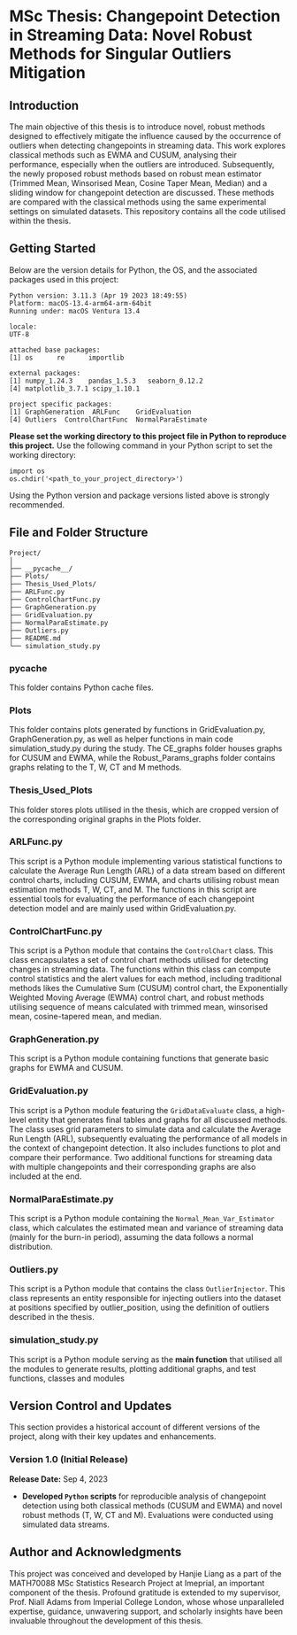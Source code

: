 # MSc Thesis: Changepoint Detection in Streaming Data: Novel Robust Methods for Singular Outliers Mitigation

## Introduction
The main objective of this thesis is to introduce novel, robust methods designed to effectively mitigate the influence caused by the occurrence of outliers when detecting changepoints in streaming data. This work explores classical methods such as EWMA and CUSUM, analysing their performance, especially when the outliers are introduced. Subsequently, the newly proposed robust methods based on robust mean estimator (Trimmed Mean, Winsorised Mean, Cosine Taper Mean, Median) and a sliding window for changepoint detection are discussed. These methods are compared with the classical methods using the same experimental settings on simulated datasets. This repository contains all the code utilised within the thesis.

## Getting Started
Below are the version details for Python, the OS, and the associated packages used in this project:
```
Python version: 3.11.3 (Apr 19 2023 18:49:55)
Platform: macOS-13.4-arm64-arm-64bit
Running under: macOS Ventura 13.4

locale:
UTF-8

attached base packages:
[1] os      re      importlib     

external packages:
[1] numpy_1.24.3    pandas_1.5.3   seaborn_0.12.2  
[4] matplotlib_3.7.1 scipy_1.10.1   

project specific packages:
[1] GraphGeneration  ARLFunc    GridEvaluation 
[4] Outliers  ControlChartFunc  NormalParaEstimate
```
**Please set the working directory to this project file in Python to reproduce this project.** Use the following command in your Python script to set the working directory:
```
import os
os.chdir('<path_to_your_project_directory>')
```
Using the Python version and package versions listed above is strongly recommended.

## File and Folder Structure
```
Project/
│
├── __pycache__/
├── Plots/
├── Thesis_Used_Plots/
├── ARLFunc.py
├── ControlChartFunc.py
├── GraphGeneration.py
├── GridEvaluation.py
├── NormalParaEstimate.py
├── Outliers.py
├── README.md
└── simulation_study.py
```

### __pycache__
This folder contains Python cache files.

### Plots
This folder contains plots generated by functions in GridEvaluation.py, GraphGeneration.py, as well as helper functions in main code simulation_study.py during the study. The CE_graphs folder houses graphs for CUSUM and EWMA, while the Robust_Params_graphs folder contains graphs relating to the T, W, CT and M methods.

### Thesis_Used_Plots
This folder stores plots utilised in the thesis, which are cropped version of the corresponding original graphs in the Plots folder.

### ARLFunc.py
This script is a Python module implementing various statistical functions to calculate the Average Run Length (ARL) of a data stream based on different control charts, including CUSUM, EWMA, and charts utilising robust mean estimation methods T, W, CT, and M. The functions in this script are essential tools for evaluating the performance of each changepoint detection model and are mainly used within GridEvaluation.py.

### ControlChartFunc.py
This script is a Python module that contains the `ControlChart` class. This class encapsulates a set of control chart methods utilised for detecting changes in streaming data. The functions within this class can compute control statistics and the alert values for each method, including traditional methods likes the Cumulative Sum (CUSUM) control chart, the Exponentially Weighted Moving Average (EWMA) control chart, and robust methods utilising sequence of means calculated with trimmed mean, winsorised mean, cosine-tapered mean, and median.

### GraphGeneration.py
This script is a Python module containing functions that generate basic graphs for EWMA and CUSUM.

### GridEvaluation.py
This script is a Python module featuring the `GridDataEvaluate` class, a high-level entity that generates final tables and graphs for all discussed methods. The class uses grid parameters to simulate data and calculate the Average Run Length (ARL), subsequently evaluating the performance of all models in the context of changepoint detection. It also includes functions to plot and compare their performance. Two additional functions for streaming data with multiple changepoints and their corresponding graphs are also included at the end.

### NormalParaEstimate.py
This script is a Python module containing the `Normal_Mean_Var_Estimator` class, which calculates the estimated mean and variance of streaming data (mainly for the burn-in period), assuming the data follows a normal distribution.

### Outliers.py
This script is a Python module that contains the class `OutlierInjector`. This class represents an entity responsible for injecting outliers into the dataset at positions specified by outlier_position, using the definition of outliers described in the thesis.

### **simulation_study.py**
This script is a Python module serving as the **main function** that utilised all the modules to generate results, plotting additional graphs, and test functions, classes and modules

## Version Control and Updates

This section provides a historical account of different versions of the project, along with their key updates and enhancements.

### Version 1.0 (Initial Release)
**Release Date:** Sep 4, 2023

- **Developed `Python` scripts** for reproducible analysis of changepoint detection using both classical methods (CUSUM and EWMA) and novel robust methods (T, W, CT and M). Evaluations were conducted using simulated data streams.

## Author and Acknowledgments

This project was conceived and developed by Hanjie Liang as a part of the MATH70088 MSc Statistics Research Project at Imeprial, an important component of the thesis. Profound gratitude is extended to my supervisor, Prof. Niall Adams from Imperial College London, whose whose unparalleled expertise, guidance, unwavering support, and scholarly insights have been invaluable throughout the development of this thesis.